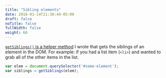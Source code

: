 ```yaml
---
title: "Sibling elements"
date: 2018-01-14T21:38:44-05:00
draft: false
noTitle: false
fullWidth: false
weight: 60
---
```


[`getSiblings()` is a helper method](/helpers/getsiblings/) I wrote that gets the siblings of an element in the DOM. For example: if you had a list item (`<li>`) and wanted to grab all of the other items in the list.

```javascript
var elem = document.querySelector('#some-element');
var siblings = getSiblings(elem);
```